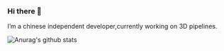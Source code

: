 ### Hi there 👋

<!--
**Itsusinn/itsusinn** is a ✨ _special_ ✨ repository because its `README.md` (this file) appears on your GitHub profile.

Here are some ideas to get you started:

- 🔭 I’m currently working on ...
- 🌱 I’m currently learning ...
- 👯 I’m looking to collaborate on ...
- 🤔 I’m looking for help with ...
- 💬 Ask me about ...
- 📫 How to reach me: ...
- 😄 Pronouns: ...
- ⚡ Fun fact: ...
-->
I’m a chinese independent developer,currently working on 3D pipelines.

![Anurag's github stats](https://github-readme-stats.vercel.app/api?username=itsusinn&show_icons=true&theme=radical)
